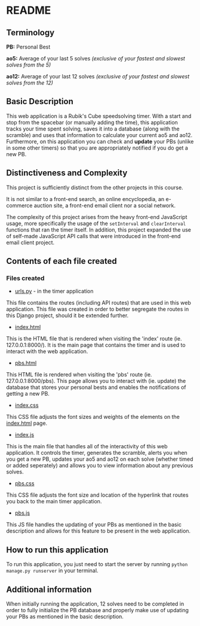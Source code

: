 # README

## Terminology

**PB:** Personal Best

**ao5:** Average of your last 5 solves *(exclusive of your fastest and slowest solves from the 5)*

**ao12:** Average of your last 12 solves *(exclusive of your fastest and slowest solves from the 12)*

## Basic Description

This web application is a Rubik's Cube speedsolving timer. With a start and stop from the spacebar (or manually adding the time), this application tracks your time spent solving, saves it into a database (along with the scramble) and uses that information to calculate your current ao5 and ao12. Furthermore, on this application you can check and **update** your PBs (unlike in some other timers) so that you are appropriately notified if you do get a new PB.

## Distinctiveness and Complexity

This project is sufficiently distinct from the other projects in this course.

It is not similar to a front-end search, an online encyclopedia, an e-commerce auction site, a front-end email client nor a social network.

The complexity of this project arises from the heavy front-end JavaScript usage, more specifically the usage of the `setInterval` and `clearInterval` functions that ran the timer itself. In addition, this project expanded the use of self-made JavaScript API calls that were introduced in the front-end email client project.

## Contents of each file created

### Files created

* [urls.py](timer/urls.py) - in the timer application

This file contains the routes (including API routes) that are used in this web application. This file was created in order to better segregate the routes in this Django project, should it be extended further.

* [index.html](timer/templates/timer/index.html)

This is the HTML file that is rendered when visiting the 'index' route (ie. 127.0.0.1:8000/). It is the main page that contains the timer and is used to interact with the web application.

* [pbs.html](timer/templates/timer/pbs.html)

This HTML file is rendered when visiting the 'pbs' route (ie. 127.0.0.1:8000/pbs). This page allows you to interact with (ie. update) the database that stores your personal bests and enables the notifications of getting a new PB.

* [index.css](timer/static/timer/index.css)

This CSS file adjusts the font sizes and weights of the elements on the [index.html](timer/templates/timer/index.html) page.

* [index.js](timer/static/timer/index.js)

This is the main file that handles all of the interactivity of this web application. It controls the timer, generates the scramble, alerts you when you get a new PB, updates your ao5 and ao12 on each solve (whether timed or added seperately) and allows you to view information about any previous solves.

* [pbs.css](timer/static/timer/pbs.css)

This CSS file adjusts the font size and location of the hyperlink that routes you back to the main timer application.

* [pbs.js](timer/static/timer/pbs.js)

This JS file handles the updating of your PBs as mentioned in the basic description and allows for this feature to be present in the web application.

## How to run this application

To run this application, you just need to start the server by running `python manage.py runserver` in your terminal.

## Additional information

When initially running the application, 12 solves need to be completed in order to fully initialize the PB database and properly make use of updating your PBs as mentioned in the basic description.
